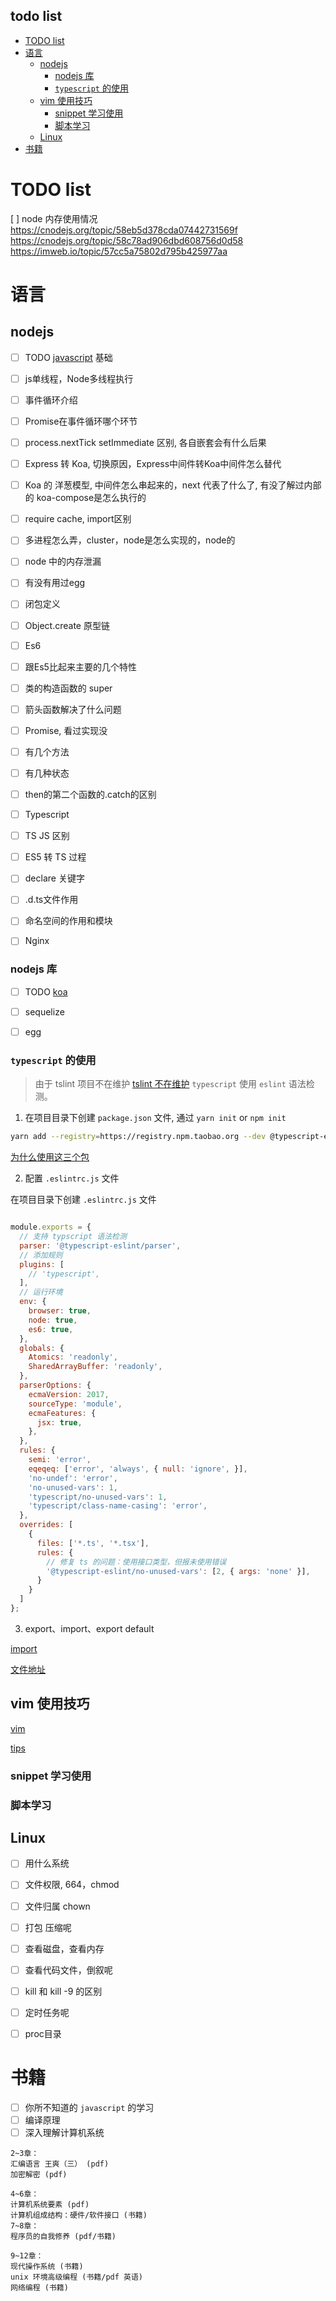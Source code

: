todo list
---------

<!-- vim-markdown-toc GFM -->

* [TODO list](#todo-list)
* [语言](#语言)
    * [nodejs](#nodejs)
        * [nodejs 库](#nodejs-库)
        * [`typescript` 的使用](#typescript-的使用)
    * [vim 使用技巧](#vim-使用技巧)
        * [snippet 学习使用](#snippet-学习使用)
        * [脚本学习](#脚本学习)
    * [Linux](#linux)
* [书籍](#书籍)

<!-- vim-markdown-toc -->

# TODO list

[ ] node 内存使用情况
 https://cnodejs.org/topic/58eb5d378cda07442731569f
 https://cnodejs.org/topic/58c78ad906dbd608756d0d58
 https://imweb.io/topic/57cc5a75802d795b425977aa

# 语言

## nodejs

- [ ] TODO [javascript](./javascript/README.md) 基础
- [ ] js单线程，Node多线程执行
- [ ] 事件循环介绍
- [ ] Promise在事件循环哪个环节
- [ ] process.nextTick setImmediate 区别, 各自嵌套会有什么后果
- [ ] Express 转 Koa, 切换原因，Express中间件转Koa中间件怎么替代
- [ ] Koa 的 洋葱模型, 中间件怎么串起来的，next 代表了什么了, 有没了解过内部的 koa-compose是怎么执行的
- [ ] require cache, import区别
- [ ] 多进程怎么弄，cluster，node是怎么实现的，node的
- [ ] node 中的内存泄漏
- [ ] 有没有用过egg
- [ ] 闭包定义
- [ ] Object.create 原型链
- [ ] Es6
- [ ] 跟Es5比起来主要的几个特性
- [ ] 类的构造函数的 super
- [ ] 箭头函数解决了什么问题
- [ ] Promise, 看过实现没
- [ ] 有几个方法
- [ ] 有几种状态
- [ ] then的第二个函数的.catch的区别
- [ ] Typescript
- [ ] TS JS 区别
- [ ] ES5 转 TS 过程
- [ ] declare 关键字
- [ ] .d.ts文件作用
- [ ] 命名空间的作用和模块
- [ ] Nginx


### nodejs 库

- [ ] TODO [koa](./koa/README.md)
- [ ] sequelize
- [ ] egg


### `typescript` 的使用

> 由于 tslint 项目不在维护 [tslint 不在维护](https://eslint.org/blog/2019/01/future-typescript-eslint#linting)
`typescript` 使用 `eslint` 语法检测。

1. 在项目目录下创建 `package.json` 文件, 通过 `yarn init` or `npm init`

```bash
yarn add --registry=https://registry.npm.taobao.org --dev @typescript-eslint/parser @typescript-eslint/eslint-plugin @typescript-eslint/typescript-estree
```

[为什么使用这三个包](https://github.com/typescript-eslint/typescript-eslint#how-do-i-configure-my-project-to-use-typescript-eslint)

2. 配置 `.eslintrc.js` 文件

在项目目录下创建 `.eslintrc.js` 文件

```javascript

module.exports = {
  // 支持 typscript 语法检测
  parser: '@typescript-eslint/parser',
  // 添加规则
  plugins: [
    // 'typescript',
  ],
  // 运行环境
  env: {
    browser: true,
    node: true,
    es6: true,
  },
  globals: {
    Atomics: 'readonly',
    SharedArrayBuffer: 'readonly',
  },
  parserOptions: {
    ecmaVersion: 2017,
    sourceType: 'module',
    ecmaFeatures: {
      jsx: true,
    },
  },
  rules: {
    semi: 'error',
    eqeqeq: ['error', 'always', { null: 'ignore', }],
    'no-undef': 'error',
    'no-unused-vars': 1,
    'typescript/no-unused-vars': 1,
    'typescript/class-name-casing': 'error',
  },
  overrides: [
    {
      files: ['*.ts', '*.tsx'],
      rules: {
        // 修复 ts 的问题：使用接口类型，但报未使用错误
        '@typescript-eslint/no-unused-vars': [2, { args: 'none' }],
      }
    }
  ]
};

```

3. export、import、export default

[import](https://developer.mozilla.org/zh-CN/docs/Web/JavaScript/Reference/Statements/import)

[文件地址](./typescript.md)


## vim 使用技巧

[vim](./vim/README.md)

[tips](./vim/skills.md)

### snippet 学习使用

### 脚本学习


## Linux

- [ ] 用什么系统
- [ ] 文件权限, 664，chmod
- [ ] 文件归属 chown
- [ ] 打包 压缩呢
- [ ] 查看磁盘，查看内存
- [ ] 查看代码文件，倒叙呢
- [ ] kill 和 kill -9 的区别
- [ ] 定时任务呢
- [ ] proc目录


# 书籍

- [ ] 你所不知道的 `javascript` 的学习
- [ ] 编译原理
- [ ] 深入理解计算机系统

```
2~3章：
汇编语言 王爽（三） (pdf)
加密解密 (pdf)

4~6章：
计算机系统要素 (pdf)
计算机组成结构：硬件/软件接口 (书籍)
7~8章：
程序员的自我修养 (pdf/书籍)

9~12章：
现代操作系统 (书籍)
unix 环境高级编程 (书籍/pdf 英语)
网络编程 (书籍)
```
